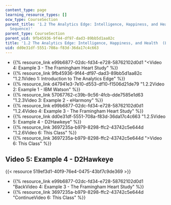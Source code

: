 ```yaml
---
content_type: page
learning_resource_types: []
ocw_type: CourseSection
parent_title: '1.2 The Analytics Edge: Intelligence, Happiness, and Health  (Lecture
  Sequence)'
parent_type: CourseSection
parent_uid: 9fb45936-9f44-df97-dad3-89bb5d1aa82c
title: '1.2 The Analytics Edge: Intelligence, Happiness, and Health  (Lecture Sequence)'
uid: dd0e31df-5551-708a-f83d-36da17c4c663
---
```


*   {{% resource_link e99b6877-02dc-fd34-e728-58762102d0d1 "\<Video 4: Example 3 - The Framingham Heart Study" %}}
*   {{% resource_link 9fb45936-9f44-df97-dad3-89bb5d1aa82c "1.2.1Video 1: Introduction to The Analytics Edge" %}}
*   {{% resource_link d47941e3-7e10-d553-df10-f1506d21de79 "1.2.2Video 2: Example 1 - IBM Watson" %}}
*   {{% resource_link 57067762-c39b-9c56-4fcb-dde7585e1d63 "1.2.3Video 3: Example 2 - eHarmony" %}}
*   {{% resource_link e99b6877-02dc-fd34-e728-58762102d0d1 "1.2.4Video 4: Example 3 - The Framingham Heart Study" %}}
*   {{% resource_link dd0e31df-5551-708a-f83d-36da17c4c663 "1.2.5Video 5: Example 4 - D2Hawkeye" %}}
*   {{% resource_link 3697235a-b979-8298-ffc2-43742c5e644d "1.2.6Video 6: This Class" %}}
*   {{% resource_link 3697235a-b979-8298-ffc2-43742c5e644d "\>Video 6: This Class" %}}

Video 5: Example 4 - D2Hawkeye
------------------------------

{{< resource 519ef3d1-40f9-76e4-0475-43bf7c9de369 >}}

*   {{% resource_link e99b6877-02dc-fd34-e728-58762102d0d1 "BackVideo 4: Example 3 - The Framingham Heart Study" %}}
*   {{% resource_link 3697235a-b979-8298-ffc2-43742c5e644d "ContinueVideo 6: This Class" %}}